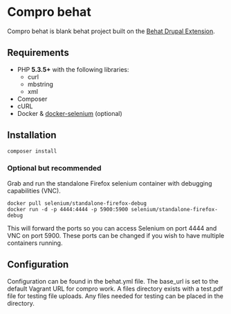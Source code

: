 
# Compro behat

Compro behat is blank behat project built on the [Behat Drupal Extension](https://github.com/jhedstrom/drupalextension).

## Requirements

- PHP **5.3.5+** with the following libraries:
  - curl
  - mbstring
  - xml
- Composer
- cURL
- Docker & [docker-selenium](https://github.com/SeleniumHQ/docker-selenium) (optional)

## Installation

```
composer install
```

### Optional but recommended
Grab and run the standalone Firefox selenium container with debugging capabilities (VNC).

```
docker pull selenium/standalone-firefox-debug
docker run -d -p 4444:4444 -p 5900:5900 selenium/standalone-firefox-debug
```

This will forward the ports so you can access Selenium on port 4444 and VNC on port 5900.
These ports can be changed if you wish to have multiple containers running.

## Configuration

Configuration can be found in the behat.yml file. The base_url is set to the default
Vagrant URL for compro work. A files directory exists with a test.pdf file for testing file uploads.
Any files needed for testing can be placed in the directory.
